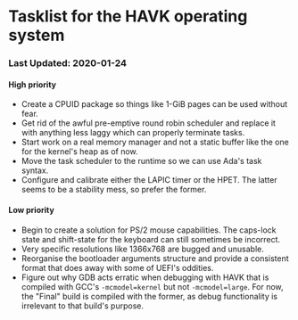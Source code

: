 # Tasklist for the HAVK operating system
### Last Updated: 2020-01-24
#### High priority
- Create a CPUID package so things like 1-GiB pages can be used without fear.
- Get rid of the awful pre-emptive round robin scheduler and replace it
with anything less laggy which can properly terminate tasks.
- Start work on a real memory manager and not a static buffer like the one
for the kernel's heap as of now.
- Move the task scheduler to the runtime so we can use Ada's task syntax.
- Configure and calibrate either the LAPIC timer or the HPET. The latter
seems to be a stability mess, so prefer the former.

#### Low priority
- Begin to create a solution for PS/2 mouse capabilities.
The caps-lock state and shift-state for the keyboard can still sometimes
be incorrect.
- Very specific resolutions like 1366x768 are bugged and unusable.
- Reorganise the bootloader arguments structure and provide
a consistent format that does away with some of UEFI's oddities.
- Figure out why GDB acts erratic when debugging with HAVK that is
compiled with GCC's `-mcmodel=kernel` but not `-mcmodel=large`. For now,
the "Final" build is compiled with the former, as debug functionality is
irrelevant to that build's purpose.
